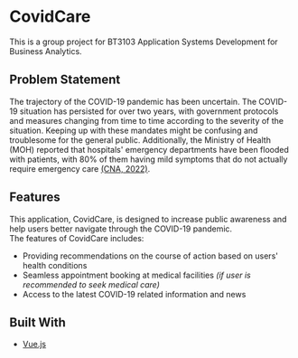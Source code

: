 # CovidCare

This is a group project for BT3103 Application Systems Development for Business Analytics.

## Problem Statement

The trajectory of the COVID-19 pandemic has been uncertain. The COVID-19 situation has persisted for over two years, with government protocols and measures changing from time to time according to the severity of the situation. Keeping up with these mandates might be confusing and troublesome for the general public. Additionally, the Ministry of Health (MOH) reported that hospitals' emergency departments have been flooded with patients, with 80% of them having mild symptoms that do not actually
require emergency care [(CNA, 2022)](https://www.channelnewsasia.com/singapore/covid-19-hospital-emergency-department-gp-clinic-2482546).

## Features

This application, CovidCare, is designed to increase public awareness and help users better navigate through the COVID-19 pandemic.<br>
The features of CovidCare includes: 
 - Providing recommendations on the course of action based on users' health conditions
 - Seamless appointment booking at medical facilities _(if user is recommended to seek medical care)_
 - Access to the latest COVID-19 related information and news
 
## Built With

 - [Vue.js](https://vuejs.org/)
 
